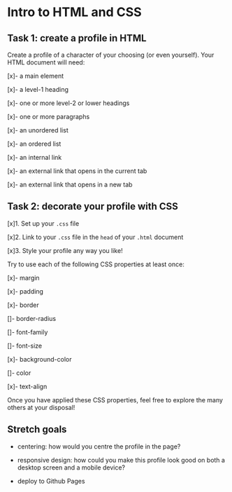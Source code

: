 # Intro to HTML and CSS

## Task 1: create a profile in HTML

Create a profile of a character of your choosing (or even yourself). Your HTML
document will need:

[x]- a main element

[x]- a level-1 heading

[x]- one or more level-2 or lower headings

[x]- one or more paragraphs

[x]- an unordered list

[x]- an ordered list

[x]- an internal link

[x]- an external link that opens in the current tab

[x]- an external link that opens in a new tab

## Task 2: decorate your profile with CSS

[x]1. Set up your `.css` file

[x]2. Link to your `.css` file in the `head` of your `.html` document

[x]3. Style your profile any way you like!

Try to use each of the following CSS properties at least once:

[x]- margin

[x]- padding

[x]- border

[]- border-radius

[]- font-family

[]- font-size

[x]- background-color

[]- color

[x]- text-align

Once you have applied these CSS properties, feel free to explore the many others
at your disposal!

## Stretch goals

- centering: how would you centre the profile in the page?

- responsive design: how could you make this profile look good on both a desktop
  screen and a mobile device?

- deploy to Github Pages
